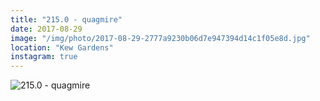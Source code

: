 ```yaml
---
title: "215.0 - quagmire"
date: 2017-08-29
image: "/img/photo/2017-08-29-2777a9230b06d7e947394d14c1f05e8d.jpg"
location: "Kew Gardens"
instagram: true
---
```


![215.0 - quagmire](/img/photo/2017-08-29-2777a9230b06d7e947394d14c1f05e8d.jpg)
